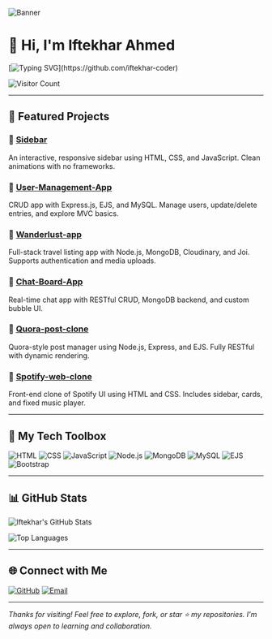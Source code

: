![Banner](https://oaidalleapiprodscus.blob.core.windows.net/private/org-H3pY5bSkfHgCWc0m8hFe1XGP/user-b5k1yMEGP9rcW5xvVsKpJkyl/img-9Zk3jWaaj8ENm1Cz3iADKjo9.png?st=2024-06-04T09%3A55%3A00Z&se=2024-06-04T11%3A55%3A00Z&sp=r&sv=2021-08-06&sr=b&sig=iTxHCBQWEEcdS6TA5UZYXb2IQ9xkuLSZFB4fGiMquRQ%3D)


# 👋 Hi, I'm Iftekhar Ahmed

[![Typing SVG](https://readme-typing-svg.herokuapp.com?font=Fira+Code&size=22&duration=3000&pause=500&color=1DBF73&vCenter=true&width=435&lines=Hi%2C+I'm+Iftekhar+Ahmed!;Full-Stack+Web+Developer;)](https://github.com/iftekhar-coder)

![Visitor Count](https://komarev.com/ghpvc/?username=iftekhar-coder&color=blue)

---

## 🚀 Featured Projects

### 🔹 [Sidebar](https://github.com/iftekhar-coder/Sidebar)
An interactive, responsive sidebar using HTML, CSS, and JavaScript. Clean animations with no frameworks.

### 🔹 [User-Management-App](https://github.com/iftekhar-coder/User-Management-App)
CRUD app with Express.js, EJS, and MySQL. Manage users, update/delete entries, and explore MVC basics.

### 🔹 [Wanderlust-app](https://github.com/iftekhar-coder/Wanderlust-app)
Full-stack travel listing app with Node.js, MongoDB, Cloudinary, and Joi. Supports authentication and media uploads.

### 🔹 [Chat-Board-App](https://github.com/iftekhar-coder/Chat-Board-App)
Real-time chat app with RESTful CRUD, MongoDB backend, and custom bubble UI.

### 🔹 [Quora-post-clone](https://github.com/iftekhar-coder/Quora-post-clone)
Quora-style post manager using Node.js, Express, and EJS. Fully RESTful with dynamic rendering.

### 🔹 [Spotify-web-clone](https://github.com/iftekhar-coder/Spotify-web-clone)
Front-end clone of Spotify UI using HTML and CSS. Includes sidebar, cards, and fixed music player.

---

## 🧰 My Tech Toolbox

![HTML](https://img.shields.io/badge/-HTML5-E34F26?style=for-the-badge&logo=html5&logoColor=white)
![CSS](https://img.shields.io/badge/-CSS3-1572B6?style=for-the-badge&logo=css3)
![JavaScript](https://img.shields.io/badge/-JavaScript-F7DF1E?style=for-the-badge&logo=javascript&logoColor=black)
![Node.js](https://img.shields.io/badge/-Node.js-339933?style=for-the-badge&logo=node.js&logoColor=white)
![MongoDB](https://img.shields.io/badge/-MongoDB-4EA94B?style=for-the-badge&logo=mongodb)
![MySQL](https://img.shields.io/badge/-MySQL-00758F?style=for-the-badge&logo=mysql&logoColor=white)
![EJS](https://img.shields.io/badge/-EJS-ffc107?style=for-the-badge&logo=ejs&logoColor=black)
![Bootstrap](https://img.shields.io/badge/-Bootstrap-7952B3?style=for-the-badge&logo=bootstrap)

---

## 📊 GitHub Stats

![Iftekhar's GitHub Stats](https://github-readme-stats.vercel.app/api?username=iftekhar-coder&show_icons=true&theme=radical)

![Top Languages](https://github-readme-stats.vercel.app/api/top-langs/?username=iftekhar-coder&layout=compact&theme=radical)

---

## 🌐 Connect with Me

[![GitHub](https://img.shields.io/badge/GitHub-100000?style=for-the-badge&logo=github&logoColor=white)](https://github.com/iftekhar-coder)
[![Email](https://img.shields.io/badge/Email-D14836?style=for-the-badge&logo=gmail&logoColor=white)](mailto:iftekharahmedansari99@gmail.com)

---

_Thanks for visiting! Feel free to explore, fork, or star ⭐ my repositories. I'm always open to learning and collaboration._


